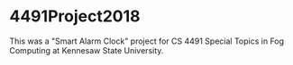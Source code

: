 # 4491Project2018

This was a "Smart Alarm Clock" project for CS 4491 Special Topics in Fog Computing at Kennesaw State University.

